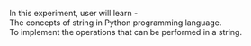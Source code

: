 In this experiment, user will learn - <br>The concepts of string in Python programming language.
<br>To implement the operations that can be performed in a string.
